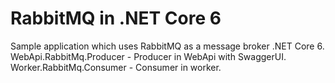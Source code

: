 # RabbitMQ in .NET Core 6

Sample application which uses RabbitMQ as a message broker .NET Core 6.
WebApi.RabbitMq.Producer - Producer in WebApi with SwaggerUI.
Worker.RabbitMq.Consumer - Consumer in worker.  
